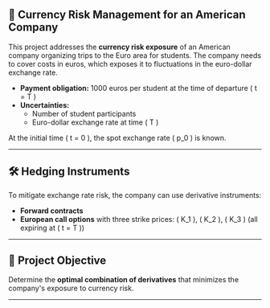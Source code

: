 ## 💱 Currency Risk Management for an American Company

This project addresses the **currency risk exposure** of an American company organizing trips to the Euro area for students. The company needs to cover costs in euros, which exposes it to fluctuations in the euro-dollar exchange rate.  

- **Payment obligation:** 1000 euros per student at the time of departure \( t = T \)  
- **Uncertainties:**  
  - Number of student participants  
  - Euro-dollar exchange rate at time \( T \)

At the initial time \( t = 0 \), the spot exchange rate \( p_0 \) is known.

---

## 🛠 Hedging Instruments

To mitigate exchange rate risk, the company can use derivative instruments:  

- **Forward contracts**  
- **European call options** with three strike prices: \( K_1 \), \( K_2 \), \( K_3 \) (all expiring at \( t = T \))

---

## 🎯 Project Objective

Determine the **optimal combination of derivatives** that minimizes the company's exposure to currency risk.

---

